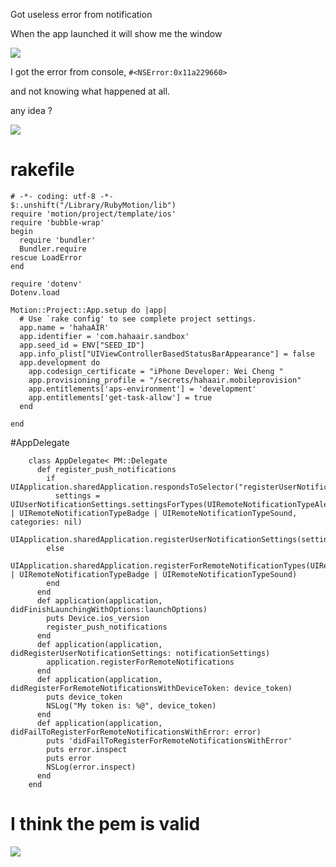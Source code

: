 Got useless error from notification

When the app launched it will show me the window

![](https://i.imgur.com/KXOg4zv.png)

I got the error from console, `#<NSError:0x11a229660>`

and not knowing what happened at all.

any idea ?

![](https://i.imgur.com/8CPqf4z.png)


# rakefile

    # -*- coding: utf-8 -*-
    $:.unshift("/Library/RubyMotion/lib")
    require 'motion/project/template/ios'
    require 'bubble-wrap'
    begin
      require 'bundler'
      Bundler.require
    rescue LoadError
    end

    require 'dotenv'
    Dotenv.load

    Motion::Project::App.setup do |app|
      # Use `rake config' to see complete project settings.
      app.name = 'hahaAIR'
      app.identifier = 'com.hahaair.sandbox'
      app.seed_id = ENV["SEED_ID"]
      app.info_plist["UIViewControllerBasedStatusBarAppearance"] = false
      app.development do
        app.codesign_certificate = "iPhone Developer: Wei Cheng "
        app.provisioning_profile = "/secrets/hahaair.mobileprovision"
        app.entitlements['aps-environment'] = 'development'  
        app.entitlements['get-task-allow'] = true  
      end

    end

#AppDelegate

        class AppDelegate< PM::Delegate
          def register_push_notifications  
            if UIApplication.sharedApplication.respondsToSelector("registerUserNotificationSettings:")
              settings = UIUserNotificationSettings.settingsForTypes(UIRemoteNotificationTypeAlert | UIRemoteNotificationTypeBadge | UIRemoteNotificationTypeSound, categories: nil)
              UIApplication.sharedApplication.registerUserNotificationSettings(settings)
            else
              UIApplication.sharedApplication.registerForRemoteNotificationTypes(UIRemoteNotificationTypeAlert | UIRemoteNotificationTypeBadge | UIRemoteNotificationTypeSound)
            end
          end  
          def application(application, didFinishLaunchingWithOptions:launchOptions)
            puts Device.ios_version
            register_push_notifications  
          end  
          def application(application, didRegisterUserNotificationSettings: notificationSettings)  
            application.registerForRemoteNotifications
          end
          def application(application, didRegisterForRemoteNotificationsWithDeviceToken: device_token)
            puts device_token
            NSLog("My token is: %@", device_token)
          end
          def application(application, didFailToRegisterForRemoteNotificationsWithError: error)
            puts 'didFailToRegisterForRemoteNotificationsWithError'
            puts error.inspect
            puts error
            NSLog(error.inspect)
          end
        end

# I think the pem is valid

![](https://i.imgur.com/BBS7LJy.png)
